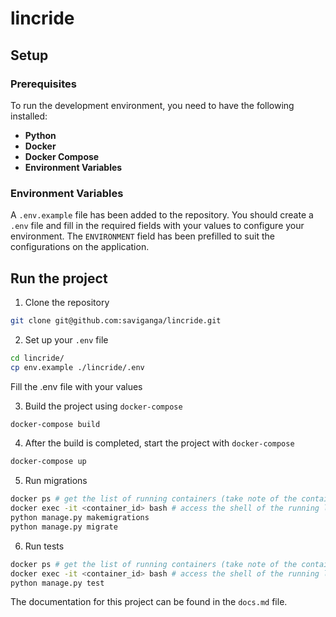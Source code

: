 # lincride

## Setup

### Prerequisites

To run the development environment, you need to have the following installed:

- **Python**
- **Docker**
- **Docker Compose**
- **Environment Variables**

### Environment Variables

A `.env.example` file has been added to the repository. You should create a `.env` file and fill in the required fields with your values to configure your environment. The `ENVIRONMENT` field has been prefilled to suit the configurations on the application.


## Run the project

1. Clone the repository
```bash
git clone git@github.com:saviganga/lincride.git
```

2. Set up your `.env` file
```bash
cd lincride/
cp env.example ./lincride/.env
```
Fill the .env file with your values

3. Build the project using `docker-compose`
```bash
docker-compose build
```

4. After the build is completed, start the project with `docker-compose`
```bash
docker-compose up
```


5. Run migrations
```bash
docker ps # get the list of running containers (take note of the container id)
docker exec -it <container_id> bash # access the shell of the running lincride container
python manage.py makemigrations
python manage.py migrate
```


6. Run tests
```bash
docker ps # get the list of running containers (take note of the container id)
docker exec -it <container_id> bash # access the shell of the running lincride container
python manage.py test
```

The documentation for this project can be found in the `docs.md` file.
